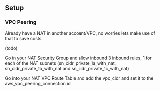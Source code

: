 


## Setup



### VPC Peering

Already have a NAT in another account/VPC, no worries lets make use of that to save costs.

(todo)

Go in your NAT Security Group and allow inbound 3 inbound rules, 1 for each of the NAT subnets (sn_cidr_private_1a_with_nat, 
sn_cidr_private_1b_with_nat and sn_cidr_private_1c_with_nat)

Go into your NAT VPC Route Table and add the vpc_cidr and set it to the aws_vpc_peering_connection id 